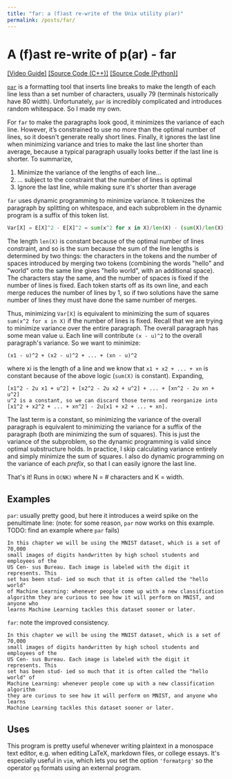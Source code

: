 ```yaml
---
title: "far: a (f)ast re-write of the Unix utility p(ar)"
permalink: /posts/far/
---
```


# A (f)ast re-write of p(ar) - far

[[Video Guide]](https://youtu.be/H3Agto3ZSnk)
[[Source Code (C++)]](./far.cpp) [[Source Code (Python)]](./far.py)

[`par`](http://www.nicemice.net/par/) is a formatting tool that inserts line
breaks to make the length of each line less than a set number of characters,
usually 79 (terminals historically have 80 width). Unfortunately, `par` is
incredibly complicated and introduces random whitespace. So I made my own.

For `far` to make the paragraphs look good, it minimizes the variance of each
line. However, it’s constrained to use no more than the optimal number of
lines, so it doesn't generate really short lines. Finally, it ignores the
last line when minimizing variance and tries to make the last line shorter
than average, because a typical paragraph usually looks better if the last
line is shorter. To summarize,
1. Minimize the variance of the lengths of each line...
2. ... subject to the constraint that the number of lines is optimal
3. Ignore the last line, while making sure it's shorter than average

`far` uses dynamic programming to minimize variance. It
tokenizes the paragraph by splitting on whitespace, and each
subproblem in the dynamic program is a suffix of this token list.
```python
Var[X] = E[X]^2 - E[X]^2 = sum(x^2 for x in X)/len(X) - (sum(X)/len(X))^2.
```
The length `len(X)` is constant because of the
optimal number of lines constraint, and so is the sum because the sum of the
line lengths is determined by two things: the characters in the tokens and
the number of spaces introduced by merging two tokens (combining the words
"hello" and "world" onto the same line gives "hello world", with an additional
space). The characters stay the same, and the number of spaces is fixed if the
number of lines is fixed. Each token starts off as its own line, and each merge
reduces the number of lines by 1, so if two solutions have the same number of
lines they must have done the same number of merges. 

Thus, minimizing `Var[X]` is equivalent to minimizing the sum of squares
`sum(x^2 for x in X)` if the number of lines is fixed. Recall that we
are trying to minimize variance over the entire paragraph. The overall
paragraph has some mean value u. Each line will contribute `(x - u)^2`
to the overall paragraph's variance. So we want to minimize:
```
(x1 - u)^2 + (x2 - u)^2 + ... + (xn - u)^2
```
where xi is the length of a line and we know that `x1 + x2 + ... + xn` is
constant because of the above logic (`sum(X)` is constant). Expanding,
```
[x1^2 - 2u x1 + u^2] + [x2^2 - 2u x2 + u^2] + ... + [xn^2 - 2u xn + u^2]
u^2 is a constant, so we can discard those terms and reorganize into
[x1^2 + x2^2 + ... + xn^2] - 2u[x1 + x2 + ... + xn]. 
```
The last term is a constant, so minimizing the variance of the overall
paragraph is equivalent to minimizing the variance for a suffix of the
paragraph (both are minimizing the sum of squares). This is just the variance
of the subproblem, so the dynamic programming is valid since optimal
substructure holds. In practice, I skip calculating variance entirely and
simply minimize the sum of squares. I also do dynamic programming on the
variance of each _prefix_, so that I can easily ignore the last line.

That's it! Runs in `O(NK)` where N = # characters and K = width.

## Examples

`par`: usually pretty good, but here it
introduces a weird spike on the penultimate line:
(note: for some reason, `par` now works on this example.
TODO: find an example where `par` fails)
```
In this chapter we will be using the MNIST dataset, which is a set of 70,000
small images of digits handwritten by high school students and employees of the
US Cen- sus Bureau. Each image is labeled with the digit it represents. This
set has been stud- ied so much that it is often called the "hello world"
of Machine Learning: whenever people come up with a new classification
algorithm they are curious to see how it will perform on MNIST, and anyone who
learns Machine Learning tackles this dataset sooner or later.
```

`far`: note the improved consistency.
```
In this chapter we will be using the MNIST dataset, which is a set of 70,000
small images of digits handwritten by high school students and employees of the
US Cen- sus Bureau. Each image is labeled with the digit it represents. This
set has been stud- ied so much that it is often called the "hello world" of
Machine Learning: whenever people come up with a new classification algorithm
they are curious to see how it will perform on MNIST, and anyone who learns
Machine Learning tackles this dataset sooner or later.
```

## Uses

This program is pretty useful whenever writing plaintext in a monospace text
editor, e.g. when editing LaTeX, markdown files, or college essays. It's
especially useful in `vim`, which lets you set the option `'formatprg'` so
the operator `gq` formats using an external program.

